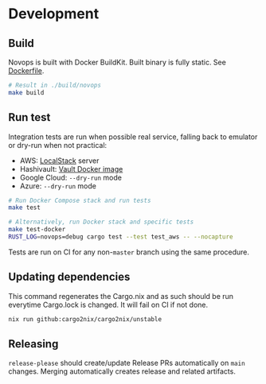 # Development

## Build

Novops is built with Docker BuildKit. Built binary is fully static. See [Dockerfile](../Dockerfile).

```sh
# Result in ./build/novops
make build
```

## Run test

Integration tests are run when possible real service, falling back to emulator or dry-run when not practical:
- AWS: [LocalStack](https://localstack.cloud) server
- Hashivault: [Vault Docker image](https://hub.docker.com/_/vault)
- Google Cloud: `--dry-run` mode 
- Azure: `--dry-run` mode 

```sh
# Run Docker Compose stack and run tests
make test

# Alternatively, run Docker stack and specific tests
make test-docker
RUST_LOG=novops=debug cargo test --test test_aws -- --nocapture
```

Tests are run on CI for any non-`master` branch using the same procedure. 

## Updating dependencies

This command regenerates the Cargo.nix and as such should be run everytime Cargo.lock is changed. It will fail on CI if not done. 

```sh
nix run github:cargo2nix/cargo2nix/unstable
```

## Releasing

`release-please` should create/update Release PRs automatically on `main` changes. Merging automatically creates release and related artifacts. 
